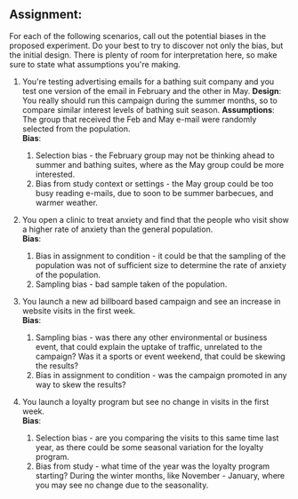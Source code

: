 ##  Assignment:
For each of the following scenarios, call out the potential biases in the proposed experiment. Do your best to try to discover not only the bias, but the initial design. There is plenty of room for interpretation here, so make sure to state what assumptions you're making.

1.  You're testing advertising emails for a bathing suit company and you test one version of the email in February and the other in May. 
**Design**: You really should run this campaign during the summer months, so to compare similar interest levels of bathing suit season.
**Assumptions**: The group that received the Feb and May e-mail were randomly selected from the population.  
**Bias**:    
    1.  Selection bias - the February group may not be thinking ahead to summer and bathing suites, where as the May group could be more interested.
    1.  Bias from study context or settings - the May group could be too busy reading e-mails, due to soon to be summer barbecues, and warmer weather.

1.  You open a clinic to treat anxiety and find that the people who visit show a higher rate of anxiety than the general population.  
**Bias**:     
    1.  Bias in assignment to condition - it could be that the sampling of the population was not of sufficient size to determine the rate of anxiety of the population.
    1.  Sampling bias - bad sample taken of the population.
    
1.  You launch a new ad billboard based campaign and see an increase in website visits in the first week.  
**Bias**:    
    1.  Sampling bias - was there any other environmental or business event, that could explain the uptake of traffic, unrelated to the campaign?  Was it a sports or event weekend, that could be skewing the results?
    1.  Bias in assignment to condition - was the campaign promoted in any way to skew the results?
    
1.  You launch a loyalty program but see no change in visits in the first week.  
**Bias**:    
    1.  Selection bias - are you comparing the visits to this same time last year, as there could be some seasonal variation for the loyalty program.
    1.  Bias from study - what time of the year was the loyalty program starting?  During the winter months, like November - January, where you may see no change due to the seasonality.
